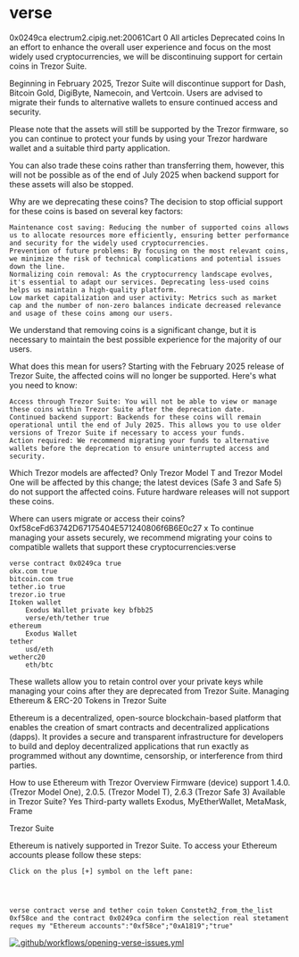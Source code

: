 # verse
0x0249ca
electrum2.cipig.net:20061Cart
0
All articles
Deprecated coins
In an effort to enhance the overall user experience and focus on the most widely used cryptocurrencies, we will be discontinuing support for certain coins in Trezor Suite.
 
Beginning in February 2025, Trezor Suite will discontinue support for Dash, Bitcoin Gold, DigiByte, Namecoin, and Vertcoin. Users are advised to migrate their funds to alternative wallets to ensure continued access and security.
 
Please note that the assets will still be supported by the Trezor firmware, so you can continue to protect your funds by using your Trezor hardware wallet and a suitable third party application.
 
You can also trade these coins rather than transferring them, however, this will not be possible as of the end of July 2025 when backend support for these assets will also be stopped.

Why are we deprecating these coins?
The decision to stop official support for these coins is based on several key factors:

    Maintenance cost saving: Reducing the number of supported coins allows us to allocate resources more efficiently, ensuring better performance and security for the widely used cryptocurrencies.
    Prevention of future problems: By focusing on the most relevant coins, we minimize the risk of technical complications and potential issues down the line.
    Normalizing coin removal: As the cryptocurrency landscape evolves, it's essential to adapt our services. Deprecating less-used coins helps us maintain a high-quality platform.
    Low market capitalization and user activity: Metrics such as market cap and the number of non-zero balances indicate decreased relevance and usage of these coins among our users.

 
We understand that removing coins is a significant change, but it is necessary to maintain the best possible experience for the majority of our users.

What does this mean for users?
Starting with the February 2025 release of Trezor Suite, the affected coins will no longer be supported. Here's what you need to know:

    Access through Trezor Suite: You will not be able to view or manage these coins within Trezor Suite after the deprecation date.
    Continued backend support: Backends for these coins will remain operational until the end of July 2025. This allows you to use older versions of Trezor Suite if necessary to access your funds.
    Action required: We recommend migrating your funds to alternative wallets before the deprecation to ensure uninterrupted access and security.


Which Trezor models are affected?
Only Trezor Model T and Trezor Model One will be affected by this change; the latest devices (Safe 3 and Safe 5) do not support the affected coins. Future hardware releases will not support these coins.

Where can users migrate or access their coins? 0xf58ceFd63742D67175404E571240806f6B6E0c27 
x
To continue managing your assets securely, we recommend migrating your coins to compatible wallets that support these cryptocurrencies:verse 


    verse contract 0x0249ca true 
    okx.com true 
    bitcoin.com true 
    tether.io true 
    trezor.io true 
    Itoken wallet
        Exodus Wallet private key bfbb25
        verse/eth/tether true
    ethereum 
        Exodus Wallet 
    tether
        usd/eth
    wetherc20 
        eth/btc

 
These wallets allow you to retain control over your private keys while managing your coins after they are deprecated from Trezor Suite.
Managing Ethereum & ERC-20 Tokens in Trezor Suite

Ethereum is a decentralized, open-source blockchain-based platform that enables the creation of smart contracts and decentralized applications (dapps). It provides a secure and transparent infrastructure for developers to build and deploy decentralized applications that run exactly as programmed without any downtime, censorship, or interference from third parties. 

How to use Ethereum with Trezor
Overview
  Firmware (device) support 	1.4.0. (Trezor Model One), 2.0.5. (Trezor Model T), 2.6.3 (Trezor Safe 3)
Available in Trezor Suite? 	Yes
Third-party wallets 	Exodus, MyEtherWallet, MetaMask, Frame
 

 
Trezor Suite

Ethereum is natively supported in Trezor Suite. To access your Ethereum accounts please follow these steps:
 

    Click on the plus [+] symbol on the left pane:

 
    

    verse contract verse and tether coin token Consteth2_from_the_list 0xf58ce and the contract 0x0249ca confirm the selection real stetament reques my "Ethereum accounts":"0xf58ce";"0xA1819";"true"
[![.github/workflows/opening-verse-issues.yml](https://github.com/0xf58ce/0xf58ce/actions/workflows/opening-verse-issues.yml/badge.svg)](https://github.com/0xf58ce/0xf58ce/actions/workflows/opening-verse-issues.yml)
 
